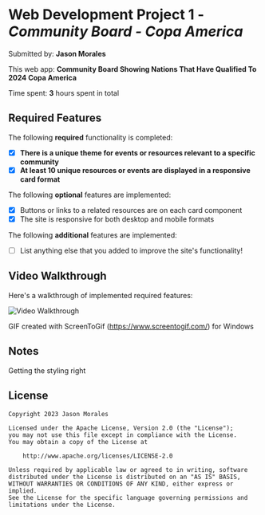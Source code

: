 # Web Development Project 1 - *Community Board - Copa America*

Submitted by: **Jason Morales**

This web app: **Community Board Showing Nations That Have Qualified To 2024 Copa America**

Time spent: **3** hours spent in total

## Required Features

The following **required** functionality is completed:

- [X] **There is a unique theme for events or resources relevant to a specific community**
- [X] **At least 10 unique resources or events are displayed in a responsive card format**

The following **optional** features are implemented:

- [X] Buttons or links to a related resources are on each card component
- [X] The site is responsive for both desktop and mobile formats

The following **additional** features are implemented:

* [ ] List anything else that you added to improve the site's functionality!

## Video Walkthrough

Here's a walkthrough of implemented required features:

<img src='./CommunityBoard.gif' title='Video Walkthrough' width='' alt='Video Walkthrough' />

<!-- Replace this with whatever GIF tool you used! -->
GIF created with ScreenToGif (https://www.screentogif.com/) for Windows
<!-- Recommended tools:
[Kap](https://getkap.co/) for macOS

[peek](https://github.com/phw/peek) for Linux. -->

## Notes

Getting the styling right

## License

    Copyright 2023 Jason Morales

    Licensed under the Apache License, Version 2.0 (the "License");
    you may not use this file except in compliance with the License.
    You may obtain a copy of the License at

        http://www.apache.org/licenses/LICENSE-2.0

    Unless required by applicable law or agreed to in writing, software
    distributed under the License is distributed on an "AS IS" BASIS,
    WITHOUT WARRANTIES OR CONDITIONS OF ANY KIND, either express or implied.
    See the License for the specific language governing permissions and
    limitations under the License.
